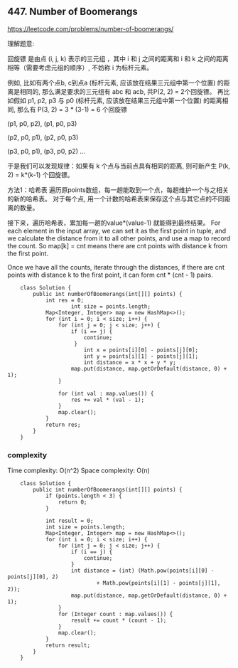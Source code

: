 
## 447. Number of Boomerangs
https://leetcode.com/problems/number-of-boomerangs/

理解题意:

回旋镖 是由点 (i, j, k) 表示的三元组 ，其中 i 和 j 之间的距离和 i 和 k 之间的距离相等（需要考虑元组的顺序）, 不妨称 i 为标杆元素。

例如, 比如有两个点b, c到点a (标杆元素, 应该放在结果三元组中第一个位置) 的距离是相同的, 那么满足要求的三元组有 abc 和 acb, 共P(2, 2) = 2个回旋镖。
再比如假如 p1, p2, p3 与 p0 (标杆元素, 应该放在结果三元组中第一个位置) 的距离相同, 那么有 P(3, 2) = 3 * (3-1) = 6 个回旋镖

(p1, p0, p2), (p1, p0, p3)

(p2, p0, p1), (p2, p0, p3)

(p3, p0, p1), (p3, p0, p2)
...

于是我们可以发现规律：如果有 k 个点与当前点具有相同的距离, 则可新产生 P(k, 2) = k*(k-1) 个回旋镖。


方法1：哈希表
遍历原points数组，每一趟能取到一个点，每趟维护一个与之相关的新的哈希表。
对于每个点, 用一个计数的哈希表来保存这个点与其它点的不同距离的数量。

接下来，遍历哈希表，累加每一趟的value*(value-1) 就能得到最终结果。
For each element in the input array, we can set it as the first point in tuple, and we calculate the distance from it to all other points, and use a map to record the count. So map[k] = cnt means there are cnt points with distance k from the first point.

Once we have all the counts, iterate through the distances, if there are cnt points with distance k to the first point, it can form cnt * (cnt - 1) pairs.


```
	class Solution {
		public int numberOfBoomerangs(int[][] points) {
			int res = 0;
            		int size = points.length;
			Map<Integer, Integer> map = new HashMap<>();
			for (int i = 0; i < size; i++) {
				for (int j = 0; j < size; j++) {
					if (i == j) {
						continue;
					 }
				        int x = points[i][0] - points[j][0];
				        int y = points[i][1] - points[j][1];
				        int distance = x * x + y * y;
					map.put(distance, map.getOrDefault(distance, 0) + 1);
				}

				for (int val : map.values()) {
					res += val * (val - 1);
				}
				map.clear();
			}
			return res;
		}
	}
```
### complexity
Time complexity: O(n^2)
Space complexity: O(n)
    
    
```
	class Solution {
		public int numberOfBoomerangs(int[][] points) {
			if (points.length < 3) {
				return 0;
			}
            
			int result = 0;
            int size = points.length;
			Map<Integer, Integer> map = new HashMap<>();
			for (int i = 0; i < size; i++) {
				for (int j = 0; j < size; j++) {
					if (i == j) {
						continue;
					}
					int distance = (int) (Math.pow(points[i][0] - points[j][0], 2)
							+ Math.pow(points[i][1] - points[j][1], 2));
					map.put(distance, map.getOrDefault(distance, 0) + 1);
				}
				for (Integer count : map.values()) {
					result += count * (count - 1);
				}
				map.clear();
			}
			return result;
		}
	}
```
